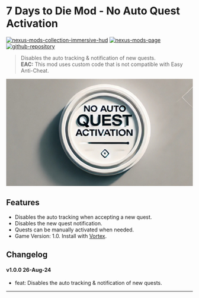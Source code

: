 [//]: # (DO NOT EDIT: This file has been autogenerated, any changes will be overwritten)
# 7 Days to Die Mod - No Auto Quest Activation
[![nexus-mods-collection-immersive-hud](https://img.shields.io/badge/Nexus%20Mods%20Collection-Immersive%20HUD%20-orange?style=flat-square&logo=spinrilla)](https://next.nexusmods.com/7daystodie/collections/epfqzi) [![nexus-mods-page](https://img.shields.io/badge/Nexus%20Mod-No%20Auto%20Quest%20Activation%20-orange?style=flat-square&logo=spinrilla)](https://www.nexusmods.com/7daystodie/mods/5925) [![github-repository](https://img.shields.io/badge/GitHub-Repository-green?style=flat-square&logo=github)](https://github.com/rdok/7dtd_mod_no_auto_quest_activation)

> Disables the auto tracking & notification of new quests.  
> **EAC:** This mod uses custom code that is not compatible with Easy Anti-Cheat.
 
[![No Auto Quest Activation](https://raw.githubusercontent.com/rdok/7dtd_mod_no_auto_quest_activation/main/documentation/showcase_v2.jpg)](https://www.nexusmods.com/7daystodie/mods/5925)

## Features
- Disables the auto tracking when accepting a new quest.
- Disables the new quest notification.
- Quests can be manually activated when needed.
- Game Version: 1.0. Install with [Vortex](https://www.nexusmods.com/about/vortex/).
   
## Changelog
#### v1.0.0 26-Aug-24
- feat: Disables the auto tracking & notification of new quests.  



***

[//]: # (DO NOT EDIT: This file has been autogenerated, any changes will be overwritten)
